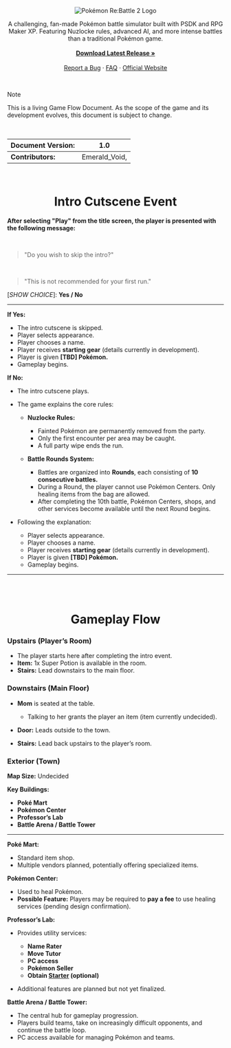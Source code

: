 <p align="center">
  <img src="https://i.imgur.com/nVPMQZU.png" alt="Pokémon Re:Battle 2 Logo">
</p>

<p align="center">
  A challenging, fan-made Pokémon battle simulator built with PSDK and RPG Maker XP. Featuring Nuzlocke rules, advanced AI, and more intense battles than a traditional Pokémon game.
  <br><br>
  <a href="https://github.com/EmeraldVoid/Pokemon-Re-Battle-2/releases"><strong>Download Latest Release »</strong></a>
  <br><br>
  <a href="https://github.com/EmeraldVoid/Pokemon-Re-Battle-2/issues">Report a Bug</a>
  ·
  <a href="#faq">FAQ</a>
  ·
  <a href="https://pokemon-re-battle-2.vercel.app/">Official Website</a>
</p>

<br>

> [!NOTE]
> This is a living Game Flow Document. As the scope of the game and its development evolves, this document is subject to change.

<br>

| **Document Version:** | 1.0           |
|-----------------------|---------------|
| **Contributors:**     | Emerald_Void, |

<br>

<h1 align="center">Intro Cutscene Event</h1>

**After selecting "Play" from the title screen, the player is presented with the following message:**

<br>

> "Do you wish to skip the intro?"

<br>

> "This is not recommended for your first run."

[*SHOW CHOICE*]: **Yes / No**

---

**If Yes:**

* The intro cutscene is skipped.
* Player selects appearance.
* Player chooses a name.
* Player receives **starting gear** (details currently in development).
* Player is given **\[TBD] Pokémon.**
* Gameplay begins.

**If No:**

* The intro cutscene plays.

* The game explains the core rules:

  * **Nuzlocke Rules:**

    * Fainted Pokémon are permanently removed from the party.
    * Only the first encounter per area may be caught.
    * A full party wipe ends the run.
  * **Battle Rounds System:**

    * Battles are organized into **Rounds**, each consisting of **10 consecutive battles.**
    * During a Round, the player cannot use Pokémon Centers. Only healing items from the bag are allowed.
    * After completing the 10th battle, Pokémon Centers, shops, and other services become available until the next Round begins.

* Following the explanation:

  * Player selects appearance.
  * Player chooses a name.
  * Player receives **starting gear** (details currently in development).
  * Player is given **\[TBD] Pokémon.**
  * Gameplay begins.

---

<br><br>

<h1 align="center">Gameplay Flow</h1>

### Upstairs (Player’s Room)

* The player starts here after completing the intro event.
* **Item:** 1x Super Potion is available in the room.
* **Stairs:** Lead downstairs to the main floor.

### Downstairs (Main Floor)

* **Mom** is seated at the table.

  * Talking to her grants the player an item (item currently undecided).
* **Door:** Leads outside to the town.
* **Stairs:** Lead back upstairs to the player’s room.

### Exterior (Town)

**Map Size:** Undecided

**Key Buildings:**

* **Poké Mart**
* **Pokémon Center**
* **Professor’s Lab**
* **Battle Arena / Battle Tower**

---

**Poké Mart:**

* Standard item shop.
* Multiple vendors planned, potentially offering specialized items.

**Pokémon Center:**

* Used to heal Pokémon.
* **Possible Feature:** Players may be required to **pay a fee** to use healing services (pending design confirmation).

**Professor’s Lab:**

* Provides utility services:

  * **Name Rater**
  * **Move Tutor**
  * **PC access**
  * **Pokémon Seller**
  * **Obtain [Starter](https://github.com/EmeraldVoid/Pokemon-Re-Battle-2/blob/main/docs/Starters.md) (optional)**
* Additional features are planned but not yet finalized.

**Battle Arena / Battle Tower:**

* The central hub for gameplay progression.
* Players build teams, take on increasingly difficult opponents, and continue the battle loop.
* PC access available for managing Pokémon and teams.

